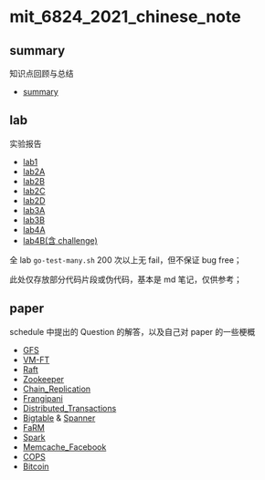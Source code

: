 # mit_6824_2021_chinese_note

## summary

知识点回顾与总结

- [summary](https://github.com/SwordHarry/mit_6.824_2021_note/blob/main/summary/summary.md)

## lab

实验报告

- [lab1](https://github.com/SwordHarry/mit_6.824_2021_note/blob/main/lab/lab1_mapreduce.md)
- [lab2A](https://github.com/SwordHarry/mit_6.824_2021_note/blob/main/lab/lab2A_leader_election.md)
- [lab2B](https://github.com/SwordHarry/mit_6.824_2021_note/blob/main/lab/lab2B_log_replication.md)
- [lab2C](https://github.com/SwordHarry/mit_6.824_2021_note/blob/main/lab/lab2C_persistence.md)
- [lab2D](https://github.com/SwordHarry/mit_6.824_2021_note/blob/main/lab/lab2D_log_compaction.md)
- [lab3A](https://github.com/SwordHarry/mit_6.824_2021_note/blob/main/lab/lab3A_kvraft.md)
- [lab3B](https://github.com/SwordHarry/mit_6.824_2021_note/blob/main/lab/lab3B_kvraft_with_snapshots.md)
- [lab4A](https://github.com/SwordHarry/mit_6.824_2021_note/blob/main/lab/lab4A_The_Shard_controller.md)
- [lab4B(含 challenge)](https://github.com/SwordHarry/mit_6.824_2021_note/blob/main/lab/lab4B_Sharded_KeyValue_Server.md)

全 lab `go-test-many.sh` 200 次以上无 fail，但不保证 bug free；

此处仅存放部分代码片段或伪代码，基本是 md 笔记，仅供参考；

## paper

schedule 中提出的 Question 的解答，以及自己对 paper 的一些梗概

- [GFS](https://github.com/SwordHarry/mit_6.824_2021_note/blob/main/question/GFS.md)
- [VM-FT](https://github.com/SwordHarry/mit_6.824_2021_note/blob/main/question/VM-FT.md)
- [Raft](https://github.com/SwordHarry/mit_6.824_2021_note/blob/main/question/Raft.md)
- [Zookeeper](https://github.com/SwordHarry/mit_6.824_2021_note/blob/main/question/Zookeeper.md)
- [Chain_Replication](https://github.com/SwordHarry/mit_6.824_2021_note/blob/main/question/Chain_Replication.md)
- [Frangipani](https://github.com/SwordHarry/mit_6.824_2021_note/blob/main/question/Frangipani.md)
- [Distributed_Transactions](https://github.com/SwordHarry/mit_6.824_2021_note/blob/main/question/Distributed_Transactions.md)
- [Bigtable](https://github.com/SwordHarry/mit_6.824_2021_note/blob/main/question/Bigtable.md) & [Spanner](https://github.com/SwordHarry/mit_6.824_2021_note/blob/main/question/Spanner.md)
- [FaRM](https://github.com/SwordHarry/mit_6.824_2021_note/blob/main/question/FaRM.md)
- [Spark](https://github.com/SwordHarry/mit_6.824_2021_note/blob/main/question/Spark.md)
- [Memcache_Facebook](https://github.com/SwordHarry/mit_6.824_2021_note/blob/main/question/Memcache_Facebook.md)
- [COPS](https://github.com/SwordHarry/mit_6.824_2021_note/blob/main/question/COPS.md)
- [Bitcoin](https://github.com/SwordHarry/mit_6.824_2021_note/blob/main/question/Bitcoin.md)
